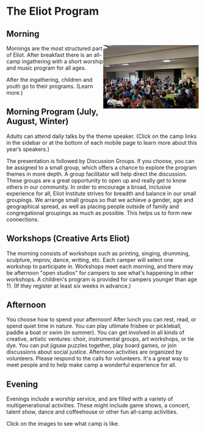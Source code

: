 # The Eliot Program

## Morning

<img src="img/Camp_Staff800px.jpg" 
     alt="Camp staff at the morning program" 
     align="right" />

Mornings are the most structured part of Eliot. After breakfast there is an all-camp ingathering with a short worship and music program for all ages.

After the ingathering, children and youth go to their programs. (Learn more.)

## Morning Program (July, August, Winter)

Adults can attend daily talks by the theme speaker. (Click on the camp links in the sidebar or at the bottom of each mobile page to learn more about this year’s speakers.)

The presentation is followed by Discussion Groups. If you choose, you can be assigned to a small group, which offers a chance to explore the program themes in more depth. A group facilitator will help direct the discussion. These groups are a great opportunity to open up and really get to know others in our community. In order to encourage a broad, inclusive experience for all, Eliot Institute strives for breadth and balance in our small groupings. We arrange small groups so that we achieve a gender, age and geographical spread, as well as placing people outside of family and congregational groupings as much as possible. This helps us to form new connections.

## Workshops (Creative Arts Eliot)

The morning consists of workshops such as printing, singing, drumming, sculpture, improv, dance, writing, etc. Each camper will select one workshop to participate in.  Workshops meet each morning, and there may be afternoon "open studios" for campers to see what's happening in other workshops.  A children's program is provided for campers younger than age 11. (If they register at least six weeks in advance.)

## Afternoon

You choose how to spend your afternoon! After lunch you can rest, read, or spend quiet time in nature. You can play ultimate frisbee or pickleball, paddle a boat or swim (in summer). You can get involved in all kinds of creative, artistic ventures: choir, instrumental groups, art workshops, or tie dye. You can put jigsaw puzzles together, play board games, or join discussions about social justice. Afternoon activities are organized by volunteers. Please respond to the calls for volunteers. It's a great way to meet people and to help make camp a wonderful experience for all.

## Evening

Evenings include a worship service, and are filled with a variety of multigenerational activities. These might include game shows, a concert, talent show, dance and coffeehouse or other fun all-camp activities.

Click on the images to see what camp is like. 